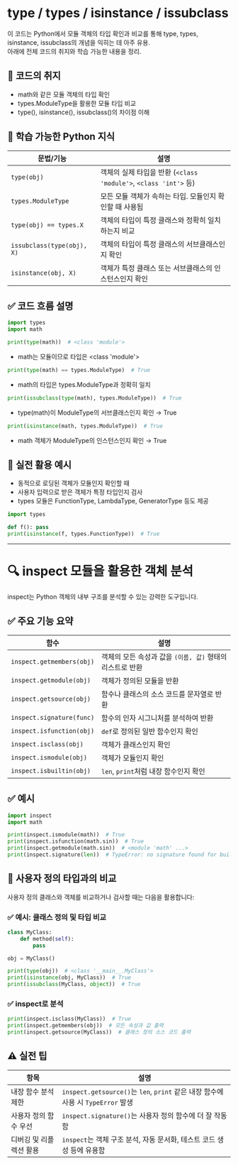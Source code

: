# type / types / isinstance / issubclass

이 코드는 Python에서 모듈 객체의 타입 확인과 비교를 통해 type, types, isinstance, issubclass의 개념을 익히는 데 아주 유용.   
아래에 전체 코드의 취지와 학습 가능한 내용을 정리.

## 🎯 코드의 취지
- math와 같은 모듈 객체의 타입 확인
- types.ModuleType을 활용한 모듈 타입 비교
- type(), isinstance(), issubclass()의 차이점 이해

## 🧠 학습 가능한 Python 지식

| 문법/기능                  | 설명                                                                 |
|----------------------------|----------------------------------------------------------------------|
| `type(obj)`                | 객체의 실제 타입을 반환 (`<class 'module'>`, `<class 'int'>` 등)       |
| `types.ModuleType`         | 모든 모듈 객체가 속하는 타입. 모듈인지 확인할 때 사용됨                |
| `type(obj) == types.X`     | 객체의 타입이 특정 클래스와 정확히 일치하는지 비교                    |
| `issubclass(type(obj), X)` | 객체의 타입이 특정 클래스의 서브클래스인지 확인                        |
| `isinstance(obj, X)`       | 객체가 특정 클래스 또는 서브클래스의 인스턴스인지 확인                 |


## ✅ 코드 흐름 설명
```python
import types
import math

print(type(math))  # <class 'module'>
```

- math는 모듈이므로 타입은 <class 'module'>
```python
print(type(math) == types.ModuleType)  # True
```
- math의 타입은 types.ModuleType과 정확히 일치

```python
print(issubclass(type(math), types.ModuleType))  # True
```

- type(math)이 ModuleType의 서브클래스인지 확인 → True

```python
print(isinstance(math, types.ModuleType))  # True
```

- math 객체가 ModuleType의 인스턴스인지 확인 → True

## 📘 실전 활용 예시
- 동적으로 로딩된 객체가 모듈인지 확인할 때
- 사용자 입력으로 받은 객체가 특정 타입인지 검사
- types 모듈은 FunctionType, LambdaType, GeneratorType 등도 제공

```python
import types

def f(): pass
print(isinstance(f, types.FunctionType))  # True

```

---


# 🔍 inspect 모듈을 활용한 객체 분석
inspect는 Python 객체의 내부 구조를 분석할 수 있는 강력한 도구입니다.
## ✅ 주요 기능 요약

| 함수                          | 설명                                                                 |
|-------------------------------|----------------------------------------------------------------------|
| `inspect.getmembers(obj)`     | 객체의 모든 속성과 값을 `(이름, 값)` 형태의 리스트로 반환             |
| `inspect.getmodule(obj)`      | 객체가 정의된 모듈을 반환                                             |
| `inspect.getsource(obj)`      | 함수나 클래스의 소스 코드를 문자열로 반환                             |
| `inspect.signature(func)`     | 함수의 인자 시그니처를 분석하여 반환                                  |
| `inspect.isfunction(obj)`     | `def`로 정의된 일반 함수인지 확인                                     |
| `inspect.isclass(obj)`        | 객체가 클래스인지 확인                                               |
| `inspect.ismodule(obj)`       | 객체가 모듈인지 확인                                                 |
| `inspect.isbuiltin(obj)`      | `len`, `print`처럼 내장 함수인지 확인                                 |


## ✅ 예시
```python
import inspect
import math

print(inspect.ismodule(math))  # True
print(inspect.isfunction(math.sin))  # True
print(inspect.getmodule(math.sin))  # <module 'math' ...>
print(inspect.signature(len))  # TypeError: no signature found for built-in function
```



## 🧩 사용자 정의 타입과의 비교
사용자 정의 클래스와 객체를 비교하거나 검사할 때는 다음을 활용합니다:
### ✅ 예시: 클래스 정의 및 타입 비교
```python
class MyClass:
    def method(self):
        pass

obj = MyClass()

print(type(obj))  # <class '__main__.MyClass'>
print(isinstance(obj, MyClass))  # True
print(issubclass(MyClass, object))  # True
```

###  ✅ inspect로 분석
```python
print(inspect.isclass(MyClass))  # True
print(inspect.getmembers(obj))  # 모든 속성과 값 출력
print(inspect.getsource(MyClass))  # 클래스 정의 소스 코드 출력

```

## ⚠️ 실전 팁

| 항목                     | 설명                                                                 |
|--------------------------|----------------------------------------------------------------------|
| 내장 함수 분석 제한       | `inspect.getsource()`는 `len`, `print` 같은 내장 함수에 사용 시 `TypeError` 발생 |
| 사용자 정의 함수 우선     | `inspect.signature()`는 사용자 정의 함수에 더 잘 작동함               |
| 디버깅 및 리플렉션 활용    | `inspect`는 객체 구조 분석, 자동 문서화, 테스트 코드 생성 등에 유용함  |


